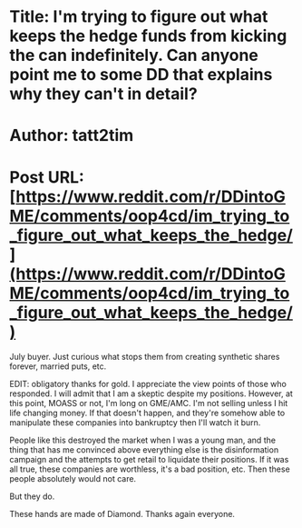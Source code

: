 # Title: I'm trying to figure out what keeps the hedge funds from kicking the can indefinitely. Can anyone point me to some DD that explains why they can't in detail?
# Author: tatt2tim
# Post URL: [https://www.reddit.com/r/DDintoGME/comments/oop4cd/im_trying_to_figure_out_what_keeps_the_hedge/](https://www.reddit.com/r/DDintoGME/comments/oop4cd/im_trying_to_figure_out_what_keeps_the_hedge/)


July buyer. Just curious what stops them from creating synthetic shares forever, married puts, etc.

EDIT: obligatory thanks for gold. I appreciate the view points of those who responded. I will admit that I am a skeptic despite my positions. However, at this point, MOASS or not, I'm long on GME/AMC. I'm not selling unless I hit life changing money. If that doesn't happen, and they're somehow able to manipulate these companies into bankruptcy then I'll watch it burn. 

People like this destroyed the market when I was a young man, and the thing that has me convinced above everything else is the disinformation campaign and the attempts to get retail to liquidate their positions. If it was all true, these companies are worthless, it's a bad position, etc. Then these people absolutely would not care. 

But they do. 

These hands are made of Diamond. Thanks again everyone.